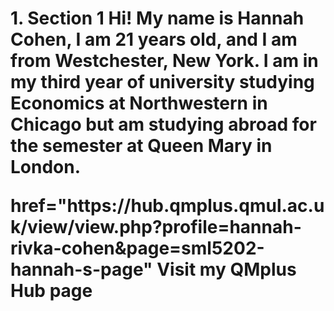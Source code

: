 <h1>1. Section 1 </h1?

<p> Hi! My name is Hannah Cohen, I am 21 years old, and I am from Westchester, New York. I am in my third year of university studying Economics at Northwestern in Chicago but am studying abroad for the semester at Queen Mary in London. </p> <a> href="https://hub.qmplus.qmul.ac.uk/view/view.php?profile=hannah-rivka-cohen&page=sml5202-hannah-s-page" Visit my QMplus Hub page </a>







